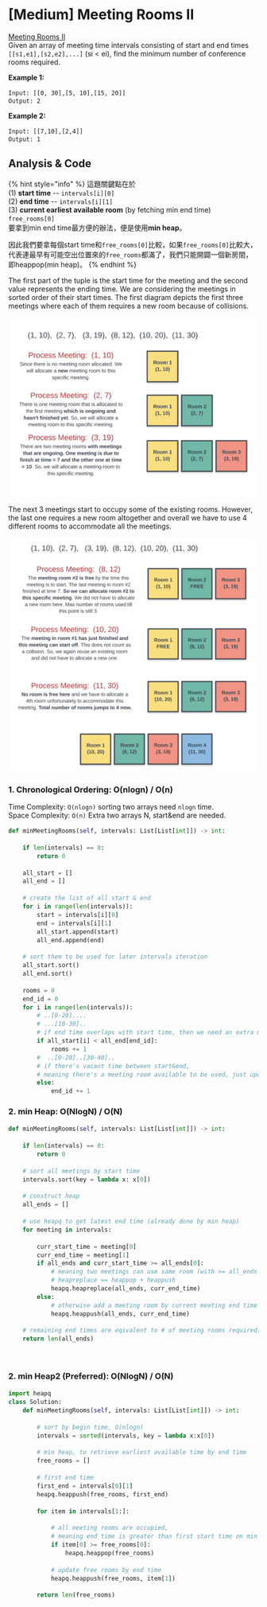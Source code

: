 # \[Medium\] Meeting Rooms II

[Meeting Rooms II](https://leetcode.com/problems/meeting-rooms-ii/)  
Given an array of meeting time intervals consisting of start and end times `[[s1,e1],[s2,e2],...]` \(si &lt; ei\), find the minimum number of conference rooms required.

**Example 1:**

```text
Input: [[0, 30],[5, 10],[15, 20]]
Output: 2
```

**Example 2:**

```text
Input: [[7,10],[2,4]]
Output: 1
```

## Analysis & Code

{% hint style="info" %}
這題關鍵點在於   
\(1\) **start time** -- `intervals[i][0]`   
\(2\) **end time** -- `intervals[i][1]`  
\(3\) **current earliest available room** \(by fetching min end time\) `free_rooms[0]`  
要拿到min end time最方便的辦法，便是使用**min heap**。  
  
因此我們要拿每個start time和`free_rooms[0]`比較，如果`free_rooms[0]`比較大，代表連最早有可能空出位置來的`free_rooms`都滿了，我們只能開闢一個新房間，即heappop\(min heap\)。
{% endhint %}

The first part of the tuple is the start time for the meeting and the second value represents the ending time. We are considering the meetings in sorted order of their start times. The first diagram depicts the first three meetings where each of them requires a new room because of collisions.

![](../../.gitbook/assets/image%20%2886%29.png)

The next 3 meetings start to occupy some of the existing rooms. However, the last one requires a new room altogether and overall we have to use 4 different rooms to accommodate all the meetings.

![](../../.gitbook/assets/image%20%2888%29.png)

### **1. Chronological Ordering: O\(nlogn\) / O\(n\)**

Time Complexity: `O(nlogn)` sorting two arrays need `nlogn` time.  
Space Complexity: `O(n)`  Extra two arrays N, start&end are needed.

```python
def minMeetingRooms(self, intervals: List[List[int]]) -> int:

    if len(intervals) == 0:
        return 0
    
    all_start = []
    all_end = []
    
    # create the list of all start & end
    for i in range(len(intervals)):
        start = intervals[i][0] 
        end = intervals[i][1]
        all_start.append(start)
        all_end.append(end)
    
    # sort them to be used for later intervals iteration
    all_start.sort()
    all_end.sort()
    
    rooms = 0  
    end_id = 0
    for i in range(len(intervals)):
        # ..[0-20]....
        # ...[10-30]..
        # if end time overlaps with start time, then we need an extra meeting room.
        if all_start[i] < all_end[end_id]:
            rooms += 1
        #  ..[0-20]..[30-40]..
        # if there's vacant time between start&end, 
        # meaning there's a meeting room available to be used, just update endtime.
        else:
            end_id += 1 
```

### 2. min Heap:    O\(NlogN\) / O\(N\)

```python
def minMeetingRooms(self, intervals: List[List[int]]) -> int:

    if len(intervals) == 0:
        return 0
        
    # sort all meetings by start time
    intervals.sort(key = lambda x: x[0])
    
    # construct heap
    all_ends = []
    
    # use heapq to get latest end time (already done by min heap)
    for meeting in intervals:
        
        curr_start_time = meeting[0]
        curr_end_time = meeting[1]
        if all_ends and curr_start_time >= all_ends[0]:
            # meaning two meetings can use same room (with >= all_ends time)
            # heapreplace == heappop + heappush
            heapq.heapreplace(all_ends, curr_end_time)
        else:
            # otherwise add a meeting room by current meeting end time
            heapq.heappush(all_ends, curr_end_time)
    
    # remaining end times are eqivalent to # of meeting rooms required.
    return len(all_ends)    
        
    
```

### 2. min Heap2 \(Preferred\): O\(NlogN\) / O\(N\)

```python
import heapq
class Solution:
    def minMeetingRooms(self, intervals: List[List[int]]) -> int:
        
        # sort by begin time, O(nlogn)
        intervals = sorted(intervals, key = lambda x:x[0])
        
        # min heap, to retrieve earliest available time by end time 
        free_rooms = []
        
        # first end time
        first_end = intervals[0][1]
        heapq.heappush(free_rooms, first_end)
        
        for item in intervals[1:]:
            
            # all meeting rooms are occupied, 
            # meaning end time is greater than first start time on min heap
            if item[0] >= free_rooms[0]: 
                heapq.heappop(free_rooms)
            
            # update free rooms by end time
            heapq.heappush(free_rooms, item[1])
        
        return len(free_rooms)
```

## 




